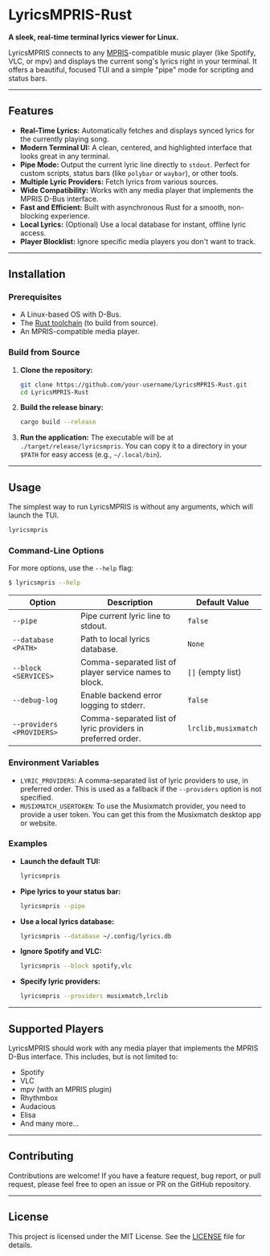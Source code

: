 # LyricsMPRIS-Rust

**A sleek, real-time terminal lyrics viewer for Linux.**

LyricsMPRIS connects to any [MPRIS](https://specifications.freedesktop.org/mpris-spec/latest/)-compatible music player (like Spotify, VLC, or mpv) and displays the current song's lyrics right in your terminal. It offers a beautiful, focused TUI and a simple "pipe" mode for scripting and status bars.

---

## Features

- **Real-Time Lyrics:** Automatically fetches and displays synced lyrics for the currently playing song.
- **Modern Terminal UI:** A clean, centered, and highlighted interface that looks great in any terminal.
- **Pipe Mode:** Output the current lyric line directly to `stdout`. Perfect for custom scripts, status bars (like `polybar` or `waybar`), or other tools.
- **Multiple Lyric Providers:** Fetch lyrics from various sources.
- **Wide Compatibility:** Works with any media player that implements the MPRIS D-Bus interface.
- **Fast and Efficient:** Built with asynchronous Rust for a smooth, non-blocking experience.
- **Local Lyrics:** (Optional) Use a local database for instant, offline lyric access.
- **Player Blocklist:** Ignore specific media players you don't want to track.

---

## Installation

### Prerequisites

- A Linux-based OS with D-Bus.
- The [Rust toolchain](https://rustup.rs/) (to build from source).
- An MPRIS-compatible media player.

### Build from Source

1.  **Clone the repository:**
    ```sh
    git clone https://github.com/your-username/LyricsMPRIS-Rust.git
    cd LyricsMPRIS-Rust
    ```

2.  **Build the release binary:**
    ```sh
    cargo build --release
    ```

3.  **Run the application:**
    The executable will be at `./target/release/lyricsmpris`. You can copy it to a directory in your `$PATH` for easy access (e.g., `~/.local/bin`).

---

## Usage

The simplest way to run LyricsMPRIS is without any arguments, which will launch the TUI.

```sh
lyricsmpris
```

### Command-Line Options

For more options, use the `--help` flag:

```sh
$ lyricsmpris --help
```

| Option | Description | Default Value |
|---|---|---|
| `--pipe` | Pipe current lyric line to stdout. | `false` |
| `--database <PATH>` | Path to local lyrics database. | `None` |
| `--block <SERVICES>` | Comma-separated list of player service names to block. | `[]` (empty list) |
| `--debug-log` | Enable backend error logging to stderr. | `false` |
| `--providers <PROVIDERS>` | Comma-separated list of lyric providers in preferred order. | `lrclib,musixmatch` |

### Environment Variables

- `LYRIC_PROVIDERS`: A comma-separated list of lyric providers to use, in preferred order. This is used as a fallback if the `--providers` option is not specified.
- `MUSIXMATCH_USERTOKEN`: To use the Musixmatch provider, you need to provide a user token. You can get this from the Musixmatch desktop app or website.

### Examples

- **Launch the default TUI:**
  ```sh
  lyricsmpris
  ```

- **Pipe lyrics to your status bar:**
  ```sh
  lyricsmpris --pipe
  ```

- **Use a local lyrics database:**
  ```sh
  lyricsmpris --database ~/.config/lyrics.db
  ```

- **Ignore Spotify and VLC:**
  ```sh
  lyricsmpris --block spotify,vlc
  ```

- **Specify lyric providers:**
  ```sh
  lyricsmpris --providers musixmatch,lrclib
  ```

---

## Supported Players

LyricsMPRIS should work with any media player that implements the MPRIS D-Bus interface. This includes, but is not limited to:

- Spotify
- VLC
- mpv (with an MPRIS plugin)
- Rhythmbox
- Audacious
- Elisa
- And many more...

---

## Contributing

Contributions are welcome! If you have a feature request, bug report, or pull request, please feel free to open an issue or PR on the GitHub repository.

---

## License

This project is licensed under the MIT License. See the [LICENSE](LICENSE) file for details.